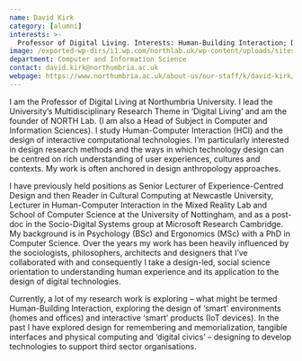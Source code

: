 ```yaml
---
name: David Kirk
category: [alumni]
interests: >-
  Professor of Digital Living. Interests: Human-Building Interaction; Design for the (Smart) Home; Interactive products; memorialisation and archives 
image: /exported-wp-dirs/i1.wp.com/northlab.uk/wp-content/uploads/sites/15/2019/03/david_kirk13c8.jpg
department: Computer and Information Science
contact: david.kirk@northumbria.ac.uk
webpage: https://www.northumbria.ac.uk/about-us/our-staff/k/david-kirk/
---
```

I am the Professor of Digital Living at Northumbria University. I lead the University’s Multidisciplinary Research Theme in ‘Digital Living’ and am the founder of NORTH Lab. (I am also a Head of Subject in Computer and Information Sciences). I study Human-Computer Interaction (HCI) and the design of interactive computational technologies. I’m particularly interested in design research methods and the ways in which technology design can be centred on rich understanding of user experiences, cultures and contexts. My work is often anchored in design anthropology approaches.

I have previously held positions as Senior Lecturer of Experience-Centred Design and then Reader in Cultural Computing at Newcastle University, Lecturer in Human-Computer Interaction in the Mixed Reality Lab and School of Computer Science at the University of Nottingham, and as a post-doc in the Socio-Digital Systems group at Microsoft Research Cambridge. My background is in Psychology (BSc) and Ergonomics (MSc) with a PhD in Computer Science. Over the years my work has been heavily influenced by the sociologists, philosophers, architects and designers that I’ve collaborated with and consequently I take a design-led, social science orientation to understanding human experience and its application to the design of digital technologies.

Currently, a lot of my research work is exploring – what might be termed Human-Building Interaction, exploring the design of ‘smart’ environments (homes and offices) and interactive ‘smart’ products (IoT devices). In the past I have explored design for remembering and memorialization, tangible interfaces and physical computing and ‘digital civics’ – designing to develop technologies to support third sector organisations.

&nbsp;
